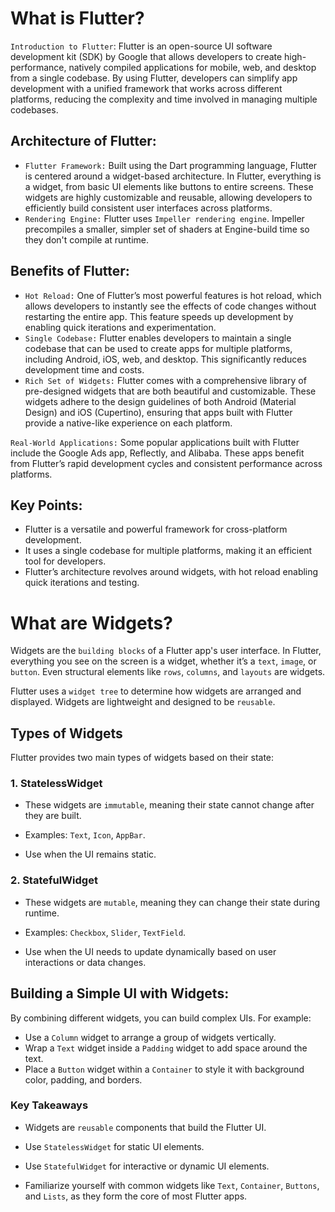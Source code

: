 # What is Flutter?

`Introduction to Flutter`: Flutter is an open-source UI software development kit (SDK) by Google that allows developers to create high-performance, natively compiled applications for mobile, web, and desktop from a single codebase. By using Flutter, developers can simplify app development with a unified framework that works across different platforms, reducing the complexity and time involved in managing multiple codebases.

## Architecture of Flutter:

- `Flutter Framework:` Built using the Dart programming language, Flutter is centered around a widget-based architecture. In Flutter, everything is a widget, from basic UI elements like buttons to entire screens. These widgets are highly customizable and reusable, allowing developers to efficiently build consistent user interfaces across platforms.
- `Rendering Engine:` Flutter uses `Impeller rendering engine`. Impeller precompiles a smaller, simpler set of shaders at Engine-build time so they don't compile at runtime.

## Benefits of Flutter:

- `Hot Reload:` One of Flutter’s most powerful features is hot reload, which allows developers to instantly see the effects of code changes without restarting the entire app. This feature speeds up development by enabling quick iterations and experimentation.
- `Single Codebase:` Flutter enables developers to maintain a single codebase that can be used to create apps for multiple platforms, including Android, iOS, web, and desktop. This significantly reduces development time and costs.
- `Rich Set of Widgets:` Flutter comes with a comprehensive library of pre-designed widgets that are both beautiful and customizable. These widgets adhere to the design guidelines of both Android (Material Design) and iOS (Cupertino), ensuring that apps built with Flutter provide a native-like experience on each platform.

`Real-World Applications:` Some popular applications built with Flutter include the Google Ads app, Reflectly, and Alibaba. These apps benefit from Flutter’s rapid development cycles and consistent performance across platforms.

## Key Points:

- Flutter is a versatile and powerful framework for cross-platform development.
- It uses a single codebase for multiple platforms, making it an efficient tool for developers.
- Flutter’s architecture revolves around widgets, with hot reload enabling quick iterations and testing.

# What are Widgets?

Widgets are the `building blocks` of a Flutter app's user interface. In Flutter, everything you see on the screen is a widget, whether it’s a `text`, `image`, or `button`. Even structural elements like `rows`, `columns`, and `layouts` are widgets.

Flutter uses a `widget tree` to determine how widgets are arranged and displayed. Widgets are lightweight and designed to be `reusable`.

## Types of Widgets

Flutter provides two main types of widgets based on their state:

### 1. StatelessWidget

- These widgets are `immutable`, meaning their state cannot change after they are built.

- Examples: `Text`, `Icon`, `AppBar`.

- Use when the UI remains static.

### 2. StatefulWidget

- These widgets are `mutable`, meaning they can change their state during runtime.

- Examples: `Checkbox`, `Slider`, `TextField`.

- Use when the UI needs to update dynamically based on user interactions or data changes.

## Building a Simple UI with Widgets:

By combining different widgets, you can build complex UIs. For example:

- Use a `Column` widget to arrange a group of widgets vertically.
- Wrap a `Text` widget inside a `Padding` widget to add space around the text. 
- Place a `Button` widget within a `Container` to style it with background color, padding, and borders.

### Key Takeaways

- Widgets are `reusable` components that build the Flutter UI.

- Use `StatelessWidget` for static UI elements.

- Use `StatefulWidget` for interactive or dynamic UI elements.

- Familiarize yourself with common widgets like `Text`, `Container`, `Buttons`, and `Lists`, as they form the core of most Flutter apps.